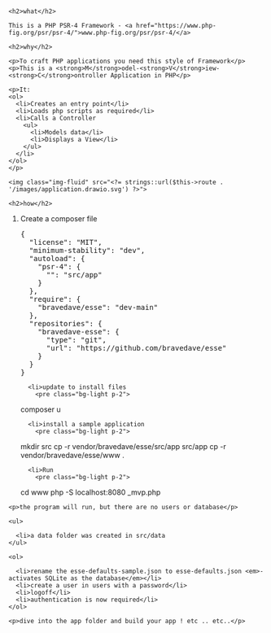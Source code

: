 # <?= config::$WEBNAME ?>
<h4 class="text-muted mb-4 fst-italic"><?= config::$SLOGAN ?></h4>

<div class="row gw-2">
  <div class="col-md-2">

    <h2>what</h2>
  </div>

  <div class="col mb-2 pt-2">

    This is a PHP PSR-4 Framework - <a href="https://www.php-fig.org/psr/psr-4/">www.php-fig.org/psr/psr-4/</a>
  </div>
</div>

<div class="row gw-2">
  <div class="col-md-2">

    <h2>why</h2>
  </div>

  <div class="col mb-2 pt-2">

    <p>To craft PHP applications you need this style of Framework</p>
    <p>This is a <strong>M</strong>odel-<strong>V</strong>iew-<strong>C</strong>ontroller Application in PHP</p>

    <p>It:
    <ol>
      <li>Creates an entry point</li>
      <li>Loads php scripts as required</li>
      <li>Calls a Controller
        <ul>
          <li>Models data</li>
          <li>Displays a View</li>
        </ul>
      </li>
    </ol>
    </p>
  </div>

  <div class="col-md-4 mb-2">

    <img class="img-fluid" src="<?= strings::url($this->route . '/images/application.drawio.svg') ?>">
  </div>
</div>

<div class="row gw-2">
  <div class="col-md-2">

    <h2>how</h2>
  </div>

  <div class="col mb-2 pt-2">
    <!-- composer require --working-dir=mvp bravedave/mvp -->
    <ol>
      <li>Create a composer file
        <pre class="bg-light p-2">
{
  "license": "MIT",
  "minimum-stability": "dev",
  "autoload": {
    "psr-4": {
      "": "src/app"
    }
  },
  "require": {
    "bravedave/esse": "dev-main"
  },
  "repositories": {
    "bravedave-esse": {
      "type": "git",
      "url": "https://github.com/bravedave/esse"
    }
  }
}
</pre>
      </li>

      <li>update to install files
        <pre class="bg-light p-2">
composer u
</pre>
      </li>

      <li>install a sample application
        <pre class="bg-light p-2">
mkdir src
cp -r vendor/bravedave/esse/src/app src/app
cp -r vendor/bravedave/esse/www .
</pre>
      </li>

      <li>Run
        <pre class="bg-light p-2">
cd www
php -S localhost:8080 _mvp.php
</pre>
      </li>
    </ol>

    <p>the program will run, but there are no users or database</p>

    <ul>

      <li>a data folder was created in src/data
    </ul>

    <ol>

      <li>rename the esse-defaults-sample.json to esse-defaults.json <em>- activates SQLite as the database</em></li>
      <li>create a user in users with a password</li>
      <li>logoff</li>
      <li>authentication is now required</li>
    </ol>

    <p>dive into the app folder and build your app ! etc .. etc..</p>
  </div>
</div>